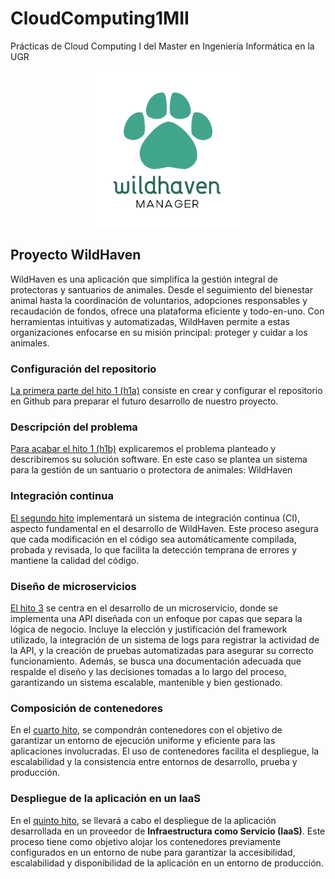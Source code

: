 # CloudComputing1MII
Prácticas de Cloud Computing I del Master en Ingeniería Informática en la UGR

<center><img src="./img/WildHaven300x300.png" width="250"></center>

## Proyecto WildHaven
WildHaven es una aplicación que simplifica la gestión integral de protectoras y santuarios de animales. Desde el seguimiento del bienestar animal hasta la coordinación de voluntarios, adopciones responsables y recaudación de fondos, ofrece una plataforma eficiente y todo-en-uno. Con herramientas intuitivas y automatizadas, WildHaven permite a estas organizaciones enfocarse en su misión principal: proteger y cuidar a los animales.

### Configuración del repositorio
[La primera parte del hito 1 (h1a)](https://github.com/SergioHrvas/CloudComputing1MII/blob/main/hitos/h1a.md) consiste en crear y configurar el repositorio en Github para preparar el futuro desarrollo de nuestro proyecto.

### Descripción del problema
[Para acabar el hito 1 (h1b)](https://github.com/SergioHrvas/CloudComputing1MII/blob/main/hitos/h1b.md) explicaremos el problema planteado y describiremos su solución software. En este caso se plantea un sistema para la gestión de un santuario o protectora de animales: WildHaven

### Integración continua
[El segundo hito](https://github.com/SergioHrvas/CloudComputing1MII/blob/main/hitos/h2.md) implementará un sistema de integración continua (CI), aspecto fundamental en el desarrollo de WildHaven. Este proceso asegura que cada modificación en el código sea automáticamente compilada, probada y revisada, lo que facilita la detección temprana de errores y mantiene la calidad del código.

### Diseño de microservicios
[El hito 3](https://github.com/SergioHrvas/CloudComputing1MII/blob/main/hitos/h3.md) se centra en el desarrollo de un microservicio, donde se implementa una API diseñada con un enfoque por capas que separa la lógica de negocio. Incluye la elección y justificación del framework utilizado, la integración de un sistema de logs para registrar la actividad de la API, y la creación de pruebas automatizadas para asegurar su correcto funcionamiento. Además, se busca una documentación adecuada que respalde el diseño y las decisiones tomadas a lo largo del proceso, garantizando un sistema escalable, mantenible y bien gestionado.

### Composición de contenedores
En el [cuarto hito](https://github.com/SergioHrvas/CloudComputing1MII/blob/main/hitos/h4.md), se compondrán contenedores con el objetivo de garantizar un entorno de ejecución uniforme y eficiente para las aplicaciones involucradas. El uso de contenedores facilita el despliegue, la escalabilidad y la consistencia entre entornos de desarrollo, prueba y producción.

### Despliegue de la aplicación en un IaaS
En el [quinto hito](https://github.com/SergioHrvas/CloudComputing1MII/blob/main/hitos/h5.md), se llevará a cabo el despliegue de la aplicación desarrollada en un proveedor de **Infraestructura como Servicio (IaaS)**. Este proceso tiene como objetivo alojar los contenedores previamente configurados en un entorno de nube para garantizar la accesibilidad, escalabilidad y disponibilidad de la aplicación en un entorno de producción.
